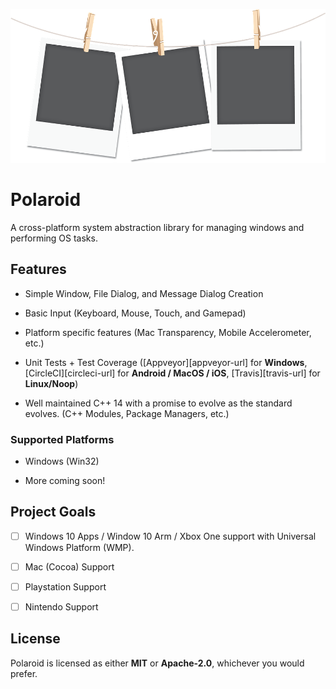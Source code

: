 <p align="center">
  <img src="Documentation\Logo.png" alt="Logo"/>
</p>

# Polaroid

A cross-platform system abstraction library for managing windows and performing OS tasks. 

## Features

- Simple Window, File Dialog, and Message Dialog Creation

- Basic Input (Keyboard, Mouse, Touch, and Gamepad)

- Platform specific features (Mac Transparency, Mobile Accelerometer, etc.)

- Unit Tests + Test Coverage ([Appveyor][appveyor-url] for **Windows**, [CircleCI][circleci-url] for **Android / MacOS / iOS**, [Travis][travis-url] for **Linux/Noop**)

- Well maintained C++ 14 with a promise to evolve as the standard evolves. (C++ Modules, Package Managers, etc.)

### Supported Platforms

- Windows (Win32)

- More coming soon!

## Project Goals

- [ ] Windows 10 Apps / Window 10 Arm / Xbox One support with Universal Windows Platform (WMP).

- [ ] Mac (Cocoa) Support

- [ ] Playstation Support

- [ ] Nintendo Support

## License

Polaroid is licensed as either **MIT** or **Apache-2.0**, whichever you would prefer.

